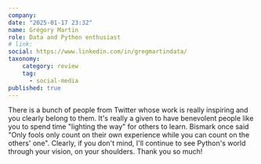 ```yaml
---
company: 
date: "2025-01-17 23:32"
name: Grégory Martin
role: Data and Python enthusiast
# link:
social: https://www.linkedin.com/in/gregmartindata/
taxonomy:
    category: review
    tag:
      - social-media
published: true
---
```


There is a bunch of people from Twitter whose work is really inspiring and you clearly belong to them. It's really a given to have benevolent people like you to spend time "lighting the way" for others to learn. Bismark once said "Only fools only count on their own experience while you can count on the others' one". Clearly, if you don't mind, I'll continue to see Python's world through your vision, on your shoulders. Thank you so much!
